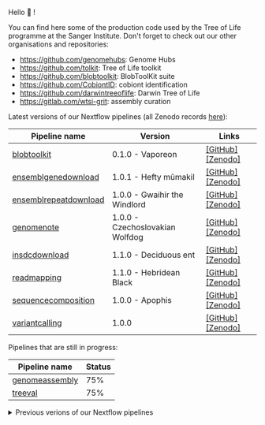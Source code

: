 Hello 👋 !

You can find here some of the production code used by the Tree of Life programme at the Sanger Institute.
Don't forget to check out our other organisations and repositories:
 - https://github.com/genomehubs: Genome Hubs
 - https://github.com/tolkit: Tree of Life toolkit
 - https://github.com/blobtoolkit: BlobToolKit suite
 - https://github.com/CobiontID: cobiont identification
 - https://github.com/darwintreeoflife: Darwin Tree of Life
 - https://gitlab.com/wtsi-grit: assembly curation

Latest versions of our Nextflow pipelines (all Zenodo records [here](https://zenodo.org/search?page=1&size=20&q=%22sanger-tol%22&type=workflow)):

| Pipeline name | Version | Links |
| ------------- | ------- | ----- |
| [blobtoolkit](https://github.com/sanger-tol/blobtoolkit)	| 0.1.0	- Vaporeon | [[GitHub]](https://github.com/sanger-tol/blobtoolkit/releases/tag/0.1.0) [[Zenodo]](https://zenodo.org/record/7949059)
| [ensemblgenedownload](https://github.com/sanger-tol/ensemblgenedownload)	| 1.0.1	- Hefty mûmakil	| [[GitHub]](https://github.com/sanger-tol/ensemblgenedownload/releases/tag/1.0.1) [[Zenodo]](https://zenodo.org/record/7183206)
| [ensemblrepeatdownload](https://github.com/sanger-tol/ensemblrepeatdownload)	| 1.0.0	- Gwaihir the Windlord| [[GitHub]](https://github.com/sanger-tol/ensemblrepeatdownload/releases/tag/1.0.0) [[Zenodo]](https://zenodo.org/record/7183380)
| [genomenote](https://github.com/sanger-tol/genomenote)	| 1.0.0	- Czechoslovakian Wolfdog	| [[GitHub]](https://github.com/sanger-tol/genomenote/releases/tag/1.0.0) [[Zenodo]](https://zenodo.org/record/7949385)
| [insdcdownload](https://github.com/sanger-tol/insdcdownload)	| 1.1.0	- Deciduous ent	| [[GitHub]](https://github.com/sanger-tol/insdcdownload/releases/tag/1.1.0) [[Zenodo]](https://zenodo.org/record/7155119)
| [readmapping](https://github.com/sanger-tol/readmapping) | 1.1.0	- Hebridean Black	| [[GitHub]](https://github.com/sanger-tol/readmapping/releases/tag/v1.1.0) [[Zenodo]](https://zenodo.org/record/7755669)
| [sequencecomposition](https://github.com/sanger-tol/sequencecomposition)	| 1.0.0	- Apophis	| [[GitHub]](https://github.com/sanger-tol/sequencecomposition/releases/tag/1.0.0) [[Zenodo]](https://zenodo.org/record/7155169)
| [variantcalling](https://github.com/sanger-tol/variantcalling)	| 1.0.0	| [[GitHub]](https://github.com/sanger-tol/variantcalling/releases/tag/1.0.0) [[Zenodo]](https://zenodo.org/record/7890528)

Pipelines that are still in progress:

| Pipeline name | Status  |
| ------------- | ------- |
| [genomeassembly](https://github.com/sanger-tol/genomeassembly)	| 75% |
| [treeval](https://github.com/sanger-tol/treeval)	| 75% |


<details>
 <summary>Previous verions of our Nextflow pipelines</summary>
 
| Pipeline name | Version | Links |
| ------------- | ------- | ----- |
| [ensemblgenedownload](https://github.com/sanger-tol/ensemblgenedownload)	| 1.0.0	- Hefty mûmakil	| [[GitHub]](https://github.com/sanger-tol/ensemblgenedownload/releases/tag/1.0.0) [[Zenodo]](https://zenodo.org/record/7155207)
| [insdcdownload](https://github.com/sanger-tol/insdcdownload)	| 1.0.0	- Flaming balrog	| [[GitHub]](https://github.com/sanger-tol/insdcdownload/releases/tag/1.0.0) [[Zenodo]](https://zenodo.org/record/6983933)
| [readmapping](https://github.com/sanger-tol/readmapping) | 1.0.0	- Ukrainian Ironbelly	| [[GitHub]](https://github.com/sanger-tol/readmapping/releases/tag/v1.0.0) [[Zenodo]](https://zenodo.org/record/6563578)

</details>

